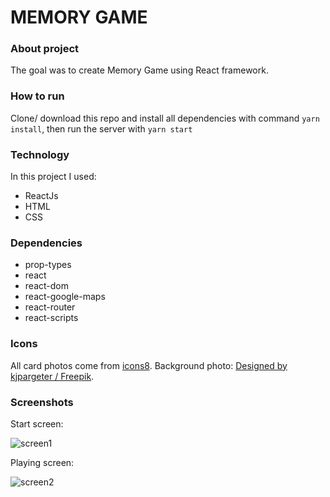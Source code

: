# MEMORY GAME


### About project

The goal was to create Memory Game using React framework.

### How to run

Clone/ download this repo and install all dependencies with command `yarn install`,
then run the server with `yarn start`



### Technology

In this project I used:
- ReactJs
- HTML
- CSS

### Dependencies

- prop-types
- react
- react-dom
- react-google-maps
- react-router
- react-scripts

### Icons

All card photos come from [icons8](https://www.pexels.com/).
Background photo: [Designed by kjpargeter / Freepik](http://www.freepik.com).

### Screenshots

Start screen:

![screen1](screenshots/screen1.png)

Playing screen:

![screen2](screenshots/screen2.png)






